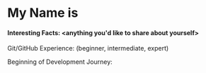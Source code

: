 # My Name is <Your Name>
#### Interesting Facts: <anything you'd like to share about yourself>

Git/GitHub Experience: (beginner, intermediate, expert)

Beginning of Development Journey: <date>
